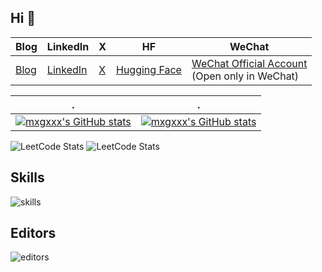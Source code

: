 ## Hi 👋

| Blog | LinkedIn | X | HF | WeChat |
|----------|----------|----------|----------|----------|
|   [Blog](https://leihsia.com/)  |   [LinkedIn](https://www.linkedin.com/in/leihsia/) |  [X](https://x.com/LEIXIA9)  | [Hugging Face](https://huggingface.co/reallei) | [WeChat Official Account](https://mp.weixin.qq.com/mp/profile_ext?action=home&__biz=MzIwNzQ5NDQ3Mg==&scene=124#wechat_redirect) <br> (Open only in WeChat) |


| .                                                                                                                                       | .                                                                                                                         |
|-----------------------------------------------------------------------------------------------------------------------------------------|---------------------------------------------------------------------------------------------------------------------------|
| [![mxgxxx's GitHub stats](https://github-readme-stats.vercel.app/api?username=lei-hsia)](https://githubfast.com/anuraghazra/github-readme-stats) | [![mxgxxx's GitHub stats](https://github-readme-stats.vercel.app/api/top-langs?username=lei-hsia&show_icons=true&locale=en&layout=compact)](https://github-readme-stats.vercel.app/api/top-langs?username=renyancheng&show_icons=true&locale=en&layout=compact) |

![LeetCode Stats](https://leetcard.jacoblin.cool/reallei?theme=light&font=Noto%20Sans&ext=activity&site=cn)
![LeetCode Stats](https://leetcard.jacoblin.cool/lei0108?theme=light&font=Noto%20Sans&ext=contest&site=us)


## Skills
![skills](https://skillicons.dev/icons?i=py,java,cpp,go,rust,redis,cuda)

## Editors
![editors](https://skillicons.dev/icons?i=pycharm,clion,idea,vscode)


<!--
**lei-hsia/lei-hsia** is a ✨ _special_ ✨ repository because its `README.md` (this file) appears on your GitHub profile.

Here are some ideas to get you started:

- 🔭 I’m currently working on ...
- 🌱 I’m currently learning ...
- 👯 I’m looking to collaborate on ...
- 🤔 I’m looking for help with ...
- 💬 Ask me about ...
- 📫 How to reach me: ...
- 😄 Pronouns: ...
- ⚡ Fun fact: ...
-->
